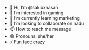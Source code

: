- 👋 Hi, I’m @sakibxhasan
- 👀 I’m interested in gaming
- 🌱 I’m currently learning marketing
- 💞️ I’m looking to collaborate on nadu
- 📫 How to reach me message
- 😄 Pronouns: she/her
- ⚡ Fun fact: crazy

<!---
sakibxhasan/sakibxhasan is a ✨ special ✨ repository because its `README.md` (this file) appears on your GitHub profile.
You can click the Preview link to take a look at your changes.
--->

